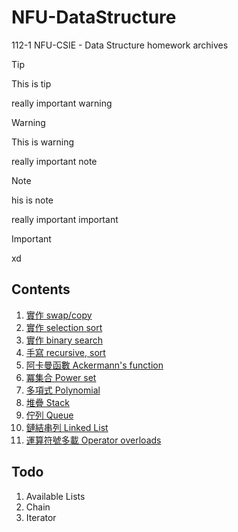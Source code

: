 # NFU-DataStructure

112-1 NFU-CSIE - Data Structure homework archives

> [!TIP]
> This is tip

really important warning

> [!WARNING]
> This is warning

really important note

> [!NOTE]
> his is note

really important important

> [!IMPORTANT]
> xd

## Contents

1. [實作 swap/copy](./hw1/questions.md)
2. [實作 selection sort](./hw2/questions.md)
3. [實作 binary search](./hw3/questions.md)
4. [手寫 recursive, sort](./hw4/questions.md)
5. [阿卡曼函數 Ackermann's function](./hw5/1/questions.md)
6. [冪集合 Power set](./hw5/2/questions.md)
7. [多項式 Polynomial](./hw6/questions.md)
8. [堆疊 Stack](./hw7/questions.md)
9. [佇列 Queue](./hw8/questions.md)
10. [鏈結串列 Linked List](./hw9/questions.md)
11. [運算符號多載 Operator overloads](./hw10/questions.md)

## Todo

1. Available Lists
2. Chain
3. Iterator
